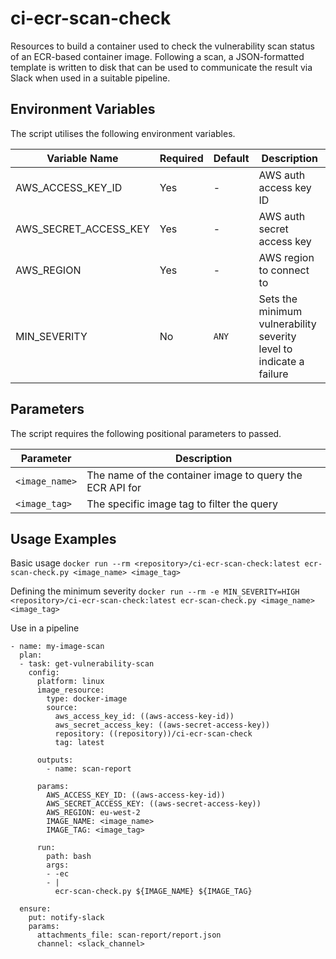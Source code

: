 # ci-ecr-scan-check

Resources to build a container used to check the vulnerability scan status of an ECR-based container image.
Following a scan, a JSON-formatted template is written to disk that can be used to communicate the result via Slack when used in a suitable pipeline.

## Environment Variables

The script utilises the following environment variables.

| Variable Name         | Required | Default       | Description                                                         |
| --------------------- | -------- | ------------- | ------------------------------------------------------------------- |
| AWS_ACCESS_KEY_ID     | Yes      | -             | AWS auth access key ID                                              |
| AWS_SECRET_ACCESS_KEY | Yes      | -             | AWS auth secret access key                                          |
| AWS_REGION            | Yes      | -             | AWS region to connect to                                            |
| MIN_SEVERITY          | No       | `ANY`         | Sets the minimum vulnerability severity level to indicate a failure |

## Parameters

The script requires the following positional parameters to passed.

| Parameter      | Description                                              |
| -------------- | -------------------------------------------------------- |
| `<image_name>` | The name of the container image to query the ECR API for |
| `<image_tag>`  | The specific image tag to filter the query               |

## Usage Examples

Basic usage
`docker run --rm <repository>/ci-ecr-scan-check:latest ecr-scan-check.py <image_name> <image_tag>`

Defining the minimum severity
`docker run --rm -e MIN_SEVERITY=HIGH <repository>/ci-ecr-scan-check:latest ecr-scan-check.py <image_name> <image_tag>`

Use in a pipeline
```
- name: my-image-scan
  plan:
  - task: get-vulnerability-scan
    config:
      platform: linux
      image_resource:
        type: docker-image
        source:
          aws_access_key_id: ((aws-access-key-id))
          aws_secret_access_key: ((aws-secret-access-key))
          repository: ((repository))/ci-ecr-scan-check
          tag: latest

      outputs:
        - name: scan-report

      params:
        AWS_ACCESS_KEY_ID: ((aws-access-key-id))
        AWS_SECRET_ACCESS_KEY: ((aws-secret-access-key))
        AWS_REGION: eu-west-2
        IMAGE_NAME: <image_name>
        IMAGE_TAG: <image_tag>

      run:
        path: bash
        args:
        - -ec
        - |
          ecr-scan-check.py ${IMAGE_NAME} ${IMAGE_TAG}

  ensure:
    put: notify-slack
    params:
      attachments_file: scan-report/report.json
      channel: <slack_channel>
```
